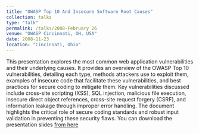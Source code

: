 ```yaml
---
title: "OWASP Top 10 And Insecure Software Root Causes"
collection: talks
type: "Talk"
permalink: /talks/2008-February 26
venue: "OWASP Cincinnati, OH, USA"
date: 2008-11-23
location: "Cincinnati, Ohio"
---
```


This presentation explores the most common web application vulnerabilities and their underlying causes. It provides an overview of the OWASP Top 10 vulnerabilities, detailing each type, methods attackers use to exploit them, examples of insecure code that facilitate these vulnerabilities, and best practices for secure coding to mitigate them. Key vulnerabilities discussed include cross-site scripting (XSS), SQL injection, malicious file execution, insecure direct object references, cross-site request forgery (CSRF), and information leakage through improper error handling. The document highlights the critical role of secure coding standards and robust input validation in preventing these security flaws.
You can download the presentation slides [from here](https://www.slideshare.net/marco_morana/owasp-top-10-and-insecure-software-root-causes-presentation) 

